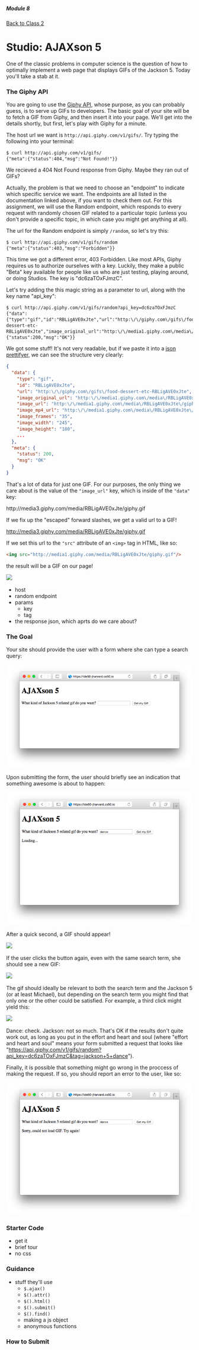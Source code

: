 ##### Module 8

[Back to Class 2](../../class2)

# Studio: AJAXson 5

One of the classic problems in computer science is the question of how to optimally implement a web page that displays GIFs of the Jackson 5. Today you'll take a stab at it.

### The Giphy API

You are going to use the <a href="https://github.com/Giphy/GiphyAPI" target="_blank">Giphy API</a>, whose purpose, as you can probably guess, is to serve up GIFs to developers. The basic goal of your site will be to fetch a GIF from Giphy, and then insert it into your page. We'll get into the details shortly, but first, let's play with Giphy for a minute.

The host url we want is `http://api.giphy.com/v1/gifs/`. Try typing the following into your terminal:

```nohighlight
$ curl http://api.giphy.com/v1/gifs/
{"meta":{"status":404,"msg":"Not Found!"}}
```

We recieved a 404 Not Found response from Giphy. Maybe they ran out of GIFs?

Actually, the problem is that we need to choose an "endpoint" to indicate which specific service we want. The endpoints are all listed in the documentation linked above, if you want to check them out. For this assignment, we will use the Random endpoint, which responds to every request with randomly chosen GIF related to a particular topic (unless you don't provide a specific topic, in which case you might get anything at all). 

The url for the Random endpoint is simply `/random`, so let's try this:

```nohighight
$ curl http://api.giphy.com/v1/gifs/random
{"meta":{"status":403,"msg":"Forbidden"}}
```

This time we got a different error, 403 Forbidden. Like most APIs, Giphy requires us to authorize ourselves with a key. Luckily, they make a public "Beta" key available for people like us who are just testing, playing around, or doing Studios. The key is "dc6zaTOxFJmzC". 

Let's try adding the this magic string as a parameter to url, along with the key name "api_key":

```nohighlight
$ curl http://api.giphy.com/v1/gifs/random?api_key=dc6zaTOxFJmzC
{"data":{"type":"gif","id":"RBLigAVE0xJte","url":"http:\/\/giphy.com\/gifs\/food-dessert-etc-RBLigAVE0xJte","image_original_url":"http:\/\/media1.giphy.com\/media\/RBLigAVE0xJte\/giphy.gif","image_url":"http:\/\/media1.giphy.com\/media\/RBLigAVE0xJte\/giphy.gif","image_mp4_url":"http:\/\/media1.giphy.com\/media\/RBLigAVE0xJte\/giphy.mp4","image_frames":"35","image_width":"245","image_height":"180","fixed_height_downsampled_url":"http:\/\/media1.giphy.com\/media\/RBLigAVE0xJte\/200_d.gif","fixed_height_downsampled_width":"272","fixed_height_downsampled_height":"200","fixed_width_downsampled_url":"http:\/\/media1.giphy.com\/media\/RBLigAVE0xJte\/200w_d.gif","fixed_width_downsampled_width":"200","fixed_width_downsampled_height":"147","fixed_height_small_url":"http:\/\/media1.giphy.com\/media\/RBLigAVE0xJte\/100.gif","fixed_height_small_still_url":"http:\/\/media1.giphy.com\/media\/RBLigAVE0xJte\/100_s.gif","fixed_height_small_width":"136","fixed_height_small_height":"100","fixed_width_small_url":"http:\/\/media1.giphy.com\/media\/RBLigAVE0xJte\/100w.gif","fixed_width_small_still_url":"http:\/\/media1.giphy.com\/media\/RBLigAVE0xJte\/100w_s.gif","fixed_width_small_width":"100","fixed_width_small_height":"73","username":"","caption":""},"meta":{"status":200,"msg":"OK"}}
```

We got some stuff! It's not very readable, but if we paste it into a <a href="http://jsonprettyprint.com" target="_blank">json prettifyer</a>, we can see the structure very clearly:

```json
{
  "data": {
    "type": "gif",
    "id": "RBLigAVE0xJte",
    "url": "http:\/\/giphy.com\/gifs\/food-dessert-etc-RBLigAVE0xJte",
    "image_original_url": "http:\/\/media1.giphy.com\/media\/RBLigAVE0xJte\/giphy.gif",
    "image_url": "http:\/\/media1.giphy.com\/media\/RBLigAVE0xJte\/giphy.gif",
    "image_mp4_url": "http:\/\/media1.giphy.com\/media\/RBLigAVE0xJte\/giphy.mp4",
    "image_frames": "35",
    "image_width": "245",
    "image_height": "180",
    ...
  },
  "meta": {
    "status": 200,
    "msg": "OK"
  }
}
```

That's a lot of data for just one GIF. For our purposes, the only thing we care about is the value of the `"image_url"` key, which is inside of the `"data"` key:

http:\/\/media3.giphy.com\/media\/RBLigAVE0xJte\/giphy.gif

If we fix up the "escaped" forward slashes, we get a valid url to a GIF!

http://media3.giphy.com/media/RBLigAVE0xJte/giphy.gif

If we set this url to the `"src"` attribute of an `<img>` tag in HTML, like so:

```html
<img src="http://media1.giphy.com/media/RBLigAVE0xJte/giphy.gif"/>
```

the result will be a GIF on our page!

<img src="http://media3.giphy.com/media/RBLigAVE0xJte/giphy.gif"/>

* host
* random endpoint
* params
  * key
  * tag
* the response json, which aprts do we care about?


### The Goal

Your site should provide the user with a form where she can type a search query:

<img src="screenshots/blank.png"/>

Upon submitting the form, the user should briefly see an indication that something awesome is about to happen:

<img src="screenshots/loading.png"/>

After a quick second, a GIF should appear!

<img src="screenshots/moonwalk.png"/>

If the user clicks the button again, even with the same search term, she should see a new GIF:

<img src="screenshots/cowboy.png"/>

The gif should ideally be relevant to both the search term and the Jackson 5 (or at least Michael), but depending on the search term you might find that only one or the other could be satisfied. For example, a third click might yield this:

<img src="screenshots/mariodance.png"/>

Dance: check. Jackson: not so much. That's OK if the results don't quite work out, as long as you put in the effort and heart and soul (where "effort and heart and soul" means your form submitted a request that looks like "https://api.giphy.com/v1/gifs/random?api_key=dc6zaTOxFJmzC&tag=jackson+5+dance").

Finally, it is possible that something might go wrong in the proccess of making the request. If so, you should report an error to the user, like so:

<img src="screenshots/error.png" />

### Starter Code

* get it
* brief tour
* no css

### Guidance
 
* stuff they'll use
  * `$.ajax()`
  * `$().attr()`
  * `$().html()`
  * `$().submit()`
  * `$().find()`
  * making a js object
  * anonymous functions

### How to Submit
